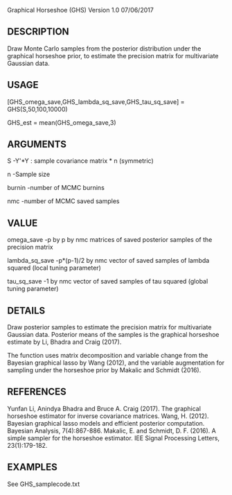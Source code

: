 
Graphical Horseshoe (GHS) Version 1.0 07/06/2017

DESCRIPTION
-----------
Draw Monte Carlo samples from the posterior distribution under the graphical horseshoe prior, to estimate the precision matrix for multivariate Gaussian data.

USAGE
-----
[GHS_omega_save,GHS_lambda_sq_save,GHS_tau_sq_save] = GHS(S,50,100,10000)

GHS_est = mean(GHS_omega_save,3)

ARGUMENTS
---------
S        -Y'*Y : sample covariance matrix * n (symmetric)

n        -Sample size

burnin   -number of MCMC burnins

nmc      -number of MCMC saved samples

VALUE
-----
omega_save       -p by p by nmc matrices of saved posterior samples of the precision matrix

lambda_sq_save   -p*(p-1)/2 by nmc vector of saved samples of lambda squared (local tuning parameter)

tau_sq_save      -1 by nmc vector of saved samples of tau squared (global tuning parameter)

DETAILS
-------
Draw posterior samples to estimate the precision matrix for multivariate Gaussian data. Posterior means of the samples is the graphical horseshoe estimate by Li, Bhadra and Craig (2017).

The function uses matrix decomposition and variable change from the Bayesian graphical lasso by Wang (2012), and the variable augmentation for sampling under the horseshoe prior by Makalic and Schmidt (2016). 

REFERENCES
----------
Yunfan Li, Anindya Bhadra and Bruce A. Craig (2017). The graphical horseshoe estimator for inverse covariance matrices.
Wang, H. (2012). Bayesian graphical lasso models and efficient posterior computation. Bayesian Analysis, 7(4):867-886.
Makalic, E. and Schmidt, D. F. (2016). A simple sampler for the horseshoe estimator. IEE Signal Processing Letters, 23(1):179-182.

EXAMPLES
--------
See GHS_samplecode.txt
